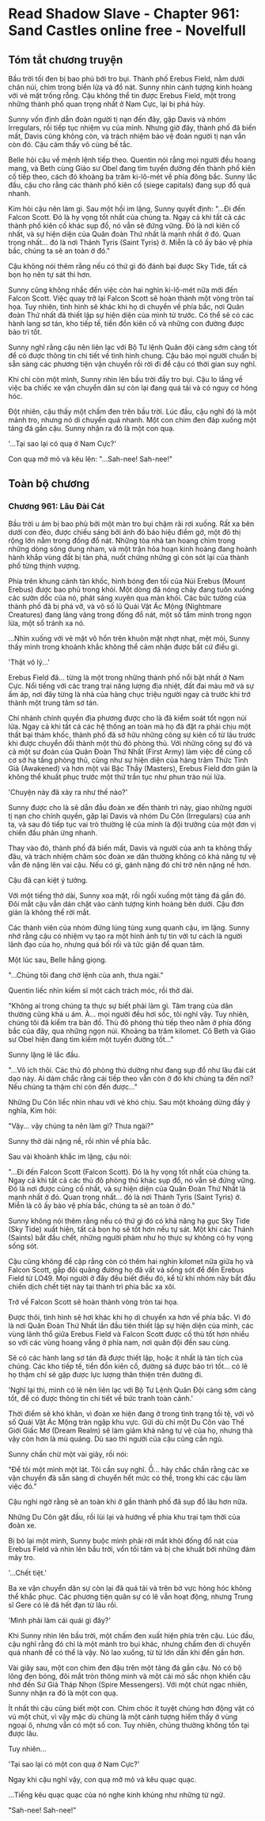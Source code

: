 # Read Shadow Slave - Chapter 961: Sand Castles online free - Novelfull

## Tóm tắt chương truyện

Bầu trời tối đen bị bao phủ bởi tro bụi. Thành phố Erebus Field, nằm dưới chân núi, chìm trong biển lửa và đổ nát. Sunny nhìn cảnh tượng kinh hoàng với vẻ mặt trống rỗng. Cậu không thể tin được Erebus Field, một trong những thành phố quan trọng nhất ở Nam Cực, lại bị phá hủy.

Sunny vốn định dẫn đoàn người tị nạn đến đây, gặp Davis và nhóm Irregulars, rồi tiếp tục nhiệm vụ của mình. Nhưng giờ đây, thành phố đã biến mất, Davis cũng không còn, và trách nhiệm bảo vệ đoàn người tị nạn vẫn còn đó. Cậu cảm thấy vô cùng bế tắc.

Belle hỏi cậu về mệnh lệnh tiếp theo. Quentin nói rằng mọi người đều hoang mang, và Beth cùng Giáo sư Obel đang tìm tuyến đường đến thành phố kiên cố tiếp theo, cách đó khoảng ba trăm ki-lô-mét về phía đông bắc. Sunny lắc đầu, cậu cho rằng các thành phố kiên cố (siege capitals) đang sụp đổ quá nhanh.

Kim hỏi cậu nên làm gì. Sau một hồi im lặng, Sunny quyết định: "...Đi đến Falcon Scott. Đó là hy vọng tốt nhất của chúng ta. Ngay cả khi tất cả các thành phố kiên cố khác sụp đổ, nó vẫn sẽ đứng vững. Đó là nơi kiên cố nhất, và sự hiện diện của Quân đoàn Thứ nhất là mạnh nhất ở đó. Quan trọng nhất... đó là nơi Thánh Tyris (Saint Tyris) ở. Miễn là cô ấy bảo vệ phía bắc, chúng ta sẽ an toàn ở đó."

Cậu không nói thêm rằng nếu có thứ gì đó đánh bại được Sky Tide, tất cả bọn họ nên tự sát thì hơn.

Sunny cũng không nhắc đến việc còn hai nghìn ki-lô-mét nữa mới đến Falcon Scott. Việc quay trở lại Falcon Scott sẽ hoàn thành một vòng tròn tai họa. Tuy nhiên, tình hình sẽ khác khi họ di chuyển về phía bắc, nơi Quân đoàn Thứ nhất đã thiết lập sự hiện diện của mình từ trước. Có thể sẽ có các hành lang sơ tán, kho tiếp tế, tiền đồn kiên cố và những con đường được bảo trì tốt.

Sunny nghĩ rằng cậu nên liên lạc với Bộ Tư lệnh Quân đội càng sớm càng tốt để có được thông tin chi tiết về tình hình chung. Cậu bảo mọi người chuẩn bị sẵn sàng các phương tiện vận chuyển rồi rời đi để cậu có thời gian suy nghĩ.

Khi chỉ còn một mình, Sunny nhìn lên bầu trời đầy tro bụi. Cậu lo lắng về việc ba chiếc xe vận chuyển dân sự còn lại đang quá tải và có nguy cơ hỏng hóc.

Đột nhiên, cậu thấy một chấm đen trên bầu trời. Lúc đầu, cậu nghĩ đó là một mảnh tro, nhưng nó di chuyển quá nhanh. Một con chim đen đáp xuống một tảng đá gần cậu. Sunny nhận ra đó là một con quạ.

'...Tại sao lại có quạ ở Nam Cực?'

Con quạ mở mỏ và kêu lên: "...Sah-nee! Sah-nee!"

## Toàn bộ chương

### Chương 961: Lâu Đài Cát

Bầu trời u ám bị bao phủ bởi một màn tro bụi chậm rãi rơi xuống. Rất xa bên dưới con đèo, được chiếu sáng bởi ánh đỏ báo hiệu điềm gở, một đô thị rộng lớn nằm trong đống đổ nát. Những tòa nhà tan hoang chìm trong những dòng sông dung nham, và một trận hỏa hoạn kinh hoàng đang hoành hành khắp vùng đất bị tàn phá, nuốt chửng những gì còn sót lại của thành phố từng thịnh vượng.

Phía trên khung cảnh tàn khốc, hình bóng đen tối của Núi Erebus (Mount Erebus) được bao phủ trong khói. Một dòng đá nóng chảy đang tuôn xuống các sườn dốc của nó, phát sáng xuyên qua màn khói. Các bức tường của thành phố đã bị phá vỡ, và vô số lũ Quái Vật Ác Mộng (Nightmare Creatures) đang lảng vảng trong đống đổ nát, một số tắm mình trong ngọn lửa, một số tránh xa nó.

...Nhìn xuống với vẻ mặt vô hồn trên khuôn mặt nhợt nhạt, mệt mỏi, Sunny thấy mình trong khoảnh khắc không thể cảm nhận được bất cứ điều gì.

'Thật vô lý...'

Erebus Field đã... từng là một trong những thành phố nổi bật nhất ở Nam Cực. Nổi tiếng với các trang trại năng lượng địa nhiệt, đất đai màu mỡ và sự ấm áp, nơi đây từng là nhà của hàng chục triệu người ngay cả trước khi trở thành một trung tâm sơ tán.

Chi nhánh chính quyền địa phương được cho là đã kiểm soát tốt ngọn núi lửa. Ngay cả khi tất cả các hệ thống an toàn mà họ đã đặt ra phải chịu một thất bại thảm khốc, thành phố đã sở hữu những công sự kiên cố từ lâu trước khi được chuyển đổi thành một thủ đô phòng thủ. Với những công sự đó và cả một sư đoàn của Quân Đoàn Thứ Nhất (First Army) làm việc để củng cố cơ sở hạ tầng phòng thủ, cũng như sự hiện diện của hàng trăm Thức Tỉnh Giả (Awakened) và hơn một vài Bậc Thầy (Masters), Erebus Field đơn giản là không thể khuất phục trước một thứ trần tục như phun trào núi lửa.

'Chuyện này đã xảy ra như thế nào?'

Sunny được cho là sẽ dẫn đầu đoàn xe đến thành trì này, giao những người tị nạn cho chính quyền, gặp lại Davis và nhóm Du Côn (Irregulars) của anh ta, và sau đó tiếp tục vai trò thường lệ của mình là đội trưởng của một đơn vị chiến đấu phản ứng nhanh.

Thay vào đó, thành phố đã biến mất, Davis và người của anh ta không thấy đâu, và trách nhiệm chăm sóc đoàn xe dân thường không có khả năng tự vệ vẫn đè nặng lên vai cậu. Nếu có gì, gánh nặng đó chỉ trở nên nặng nề hơn.

Cậu đã cạn kiệt ý tưởng.

Với một tiếng thở dài, Sunny xoa mặt, rồi ngồi xuống một tảng đá gần đó. Đôi mắt cậu vẫn dán chặt vào cảnh tượng kinh hoàng bên dưới. Cậu đơn giản là không thể rời mắt.

Các thành viên của nhóm đứng lúng túng xung quanh cậu, im lặng. Sunny nhớ rằng cậu có nhiệm vụ tạo ra một hình ảnh tự tin với tư cách là người lãnh đạo của họ, nhưng quá bối rối và tức giận để quan tâm.

Một lúc sau, Belle hắng giọng.

"...Chúng tôi đang chờ lệnh của anh, thưa ngài."

Quentin liếc nhìn kiếm sĩ một cách trách móc, rồi thở dài.

"Không ai trong chúng ta thực sự biết phải làm gì. Tâm trạng của dân thường cũng khá u ám. À... mọi người đều hơi sốc, tôi nghĩ vậy. Tuy nhiên, chúng tôi đã kiểm tra bản đồ. Thủ đô phòng thủ tiếp theo nằm ở phía đông bắc của đây, qua những ngọn núi. Khoảng ba trăm kilomet. Cô Beth và Giáo sư Obel hiện đang tìm kiếm một tuyến đường tốt..."

Sunny lặng lẽ lắc đầu.

"...Vô ích thôi. Các thủ đô phòng thủ dường như đang sụp đổ như lâu đài cát dạo này. Ai dám chắc rằng cái tiếp theo vẫn còn ở đó khi chúng ta đến nơi? Nếu chúng ta thậm chí còn đến được..."

Những Du Côn liếc nhìn nhau với vẻ khó chịu. Sau một khoảng dừng đầy ý nghĩa, Kim hỏi:

"Vậy... vậy chúng ta nên làm gì? Thưa ngài?"

Sunny thở dài nặng nề, rồi nhìn về phía bắc.

Sau vài khoảnh khắc im lặng, cậu nói:

"...Đi đến Falcon Scott (Falcon Scott). Đó là hy vọng tốt nhất của chúng ta. Ngay cả khi tất cả các thủ đô phòng thủ khác sụp đổ, nó vẫn sẽ đứng vững. Đó là nơi được củng cố nhất, và sự hiện diện của Quân Đoàn Thứ Nhất là mạnh nhất ở đó. Quan trọng nhất... đó là nơi Thánh Tyris (Saint Tyris) ở. Miễn là cô ấy bảo vệ phía bắc, chúng ta sẽ an toàn ở đó."

Sunny không nói thêm rằng nếu có thứ gì đó có khả năng hạ gục Sky Tide (Sky Tide) xuất hiện, tất cả bọn họ sẽ tốt hơn nếu tự sát. Một khi các Thánh (Saints) bắt đầu chết, những người phàm như họ thực sự không có hy vọng sống sót.

Cậu cũng không đề cập rằng còn có thêm hai nghìn kilomet nữa giữa họ và Falcon Scott, gấp đôi quãng đường họ đã vất vả sống sót để đến Erebus Field từ LO49. Mọi người ở đây đều biết điều đó, kể từ khi nhóm này bắt đầu chiến dịch chết tiệt này tại thành trì phía bắc xa xôi.

Trở về Falcon Scott sẽ hoàn thành vòng tròn tai họa.

Được thôi, tình hình sẽ hơi khác khi họ di chuyển xa hơn về phía bắc. Vì đó là nơi Quân Đoàn Thứ Nhất lần đầu tiên thiết lập sự hiện diện của mình, các vùng lãnh thổ giữa Erebus Field và Falcon Scott được cố thủ tốt hơn nhiều so với các vùng hoang vắng ở phía nam, nơi quân đội đến sau cùng.

Sẽ có các hành lang sơ tán đã được thiết lập, hoặc ít nhất là tàn tích của chúng. Các kho tiếp tế, tiền đồn kiên cố, đường sá được bảo trì tốt... có lẽ họ thậm chí sẽ gặp được lực lượng thân thiện trên đường đi.

'Nghĩ lại thì, mình có lẽ nên liên lạc với Bộ Tư Lệnh Quân Đội càng sớm càng tốt, để có được thông tin chi tiết về bức tranh toàn cảnh.'

Thời điểm sẽ khó khăn, vì đoàn xe hiện đang ở trong tình trạng tồi tệ, với vô số Quái Vật Ác Mộng tràn ngập khu vực. Gửi dù chỉ một Du Côn vào Thế Giới Giấc Mơ (Dream Realm) sẽ làm giảm khả năng tự vệ của họ, nhưng thà vậy còn hơn là mù quáng. Dù sao thì người của cậu cũng cần ngủ.

Sunny chần chừ một vài giây, rồi nói:

"Để tôi một mình một lát. Tôi cần suy nghĩ. Ồ... hãy chắc chắn rằng các xe vận chuyển đã sẵn sàng di chuyển hết mức có thể, trong khi các cậu làm việc đó."

Cậu nghi ngờ rằng sẽ an toàn khi ở gần thành phố đã sụp đổ lâu hơn nữa.

Những Du Côn gật đầu, rồi lùi lại và hướng về phía khu trại tạm thời của đoàn xe.

Bị bỏ lại một mình, Sunny buộc mình phải rời mắt khỏi đống đổ nát của Erebus Field và nhìn lên bầu trời, vốn tối tăm và bị che khuất bởi những đám mây tro.

'...Chết tiệt.'

Ba xe vận chuyển dân sự còn lại đã quá tải và trên bờ vực hỏng hóc không thể khắc phục. Các phương tiện quân sự có lẽ vẫn hoạt động, nhưng Trung sĩ Gere có lẽ đã hết đạn từ lâu rồi.

'Mình phải làm cái quái gì đây?'

Khi Sunny nhìn lên bầu trời, một chấm đen xuất hiện phía trên cậu. Lúc đầu, cậu nghĩ rằng đó chỉ là một mảnh tro bụi khác, nhưng chấm đen di chuyển quá nhanh để có thể là vậy. Nó lao xuống, từ từ lớn dần khi đến gần hơn.

Vài giây sau, một con chim đen đậu trên một tảng đá gần cậu. Nó có bộ lông đen bóng, đôi mắt tròn thông minh và một cái mỏ sắc nhọn khiến cậu nhớ đến Sứ Giả Tháp Nhọn (Spire Messengers). Với một chút ngạc nhiên, Sunny nhận ra đó là một con quạ.

Ít nhất thì cậu cũng biết một con. Chim chóc ít tuyệt chủng hơn động vật có vú một chút, vì vậy mặc dù chúng là một cảnh tượng hiếm thấy ở vùng ngoại ô, nhưng vẫn có một số con. Tuy nhiên, chúng thường không tồn tại được lâu.

Tuy nhiên...

'Tại sao lại có một con quạ ở Nam Cực?'

Ngay khi cậu nghĩ vậy, con quạ mở mỏ và kêu quạc quạc.

...Tiếng kêu quạc quạc của nó nghe kinh khủng như những từ ngữ.

"Sah-nee! Sah-nee!"